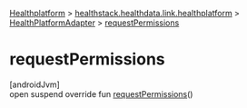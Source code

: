 
[Healthplatform](../../../healthplatform.html) > [healthstack.healthdata.link.healthplatform](../index.html) > [HealthPlatformAdapter](index.html) > [requestPermissions](request-permissions.html)



# requestPermissions



[androidJvm]\
open suspend override fun [requestPermissions](request-permissions.html)()




